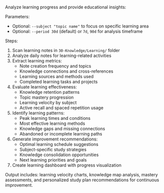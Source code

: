 Analyze learning progress and provide educational insights:

Parameters:
- Optional: `--subject "topic name"` to focus on specific learning area
- Optional: `--period 30d` (default) or `7d`, `90d` for analysis timeframe

Steps:
1. Scan learning notes in `30-Knowledge/Learning/` folder
2. Analyze daily notes for learning-related activities
3. Extract learning metrics:
   - Note creation frequency and topics
   - Knowledge connections and cross-references
   - Learning sources and methods used
   - Completed learning tasks and projects
4. Evaluate learning effectiveness:
   - Knowledge retention patterns
   - Topic mastery progression
   - Learning velocity by subject
   - Active recall and spaced repetition usage
5. Identify learning patterns:
   - Peak learning times and conditions
   - Most effective learning methods
   - Knowledge gaps and missing connections
   - Abandoned or incomplete learning paths
6. Generate improvement recommendations:
   - Optimal learning schedule suggestions
   - Subject-specific study strategies
   - Knowledge consolidation opportunities
   - Next learning priorities and goals
7. Create learning dashboard with progress visualization

Output includes: learning velocity charts, knowledge map analysis, mastery assessments, and personalized study plan recommendations for continuous improvement.